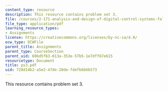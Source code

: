```yaml
---
content_type: resource
description: This resource contains problem set 3.
file: /courses/2-171-analysis-and-design-of-digital-control-systems-fall-2006/728d14b2a5e247de28defdefb6b6b573_ps3.pdf
file_type: application/pdf
learning_resource_types:
- Assignments
license: https://creativecommons.org/licenses/by-nc-sa/4.0/
ocw_type: OCWFile
parent_title: Assignments
parent_type: CourseSection
parent_uid: 69bd5f63-813a-353e-57b5-1e7dff67e615
resourcetype: Document
title: ps3.pdf
uid: 728d14b2-a5e2-47de-28de-fdefb6b6b573
---
```

This resource contains problem set 3.